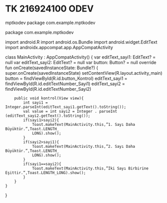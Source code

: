 # TK 216924100 ODEV 
mptkodev
package com.example.mptkodev

package com.example.mptkodev

import android.R
import android.os.Bundle
import android.widget.EditText
import androidx.appcompat.app.AppCompatActivity











class MainActivity : AppCompatActivity() {
    var editText_sayi1: EditText? = null
    var editText_sayi2: EditText? = null
    var button: Button? = null
    override fun onCreate(savedInstanceState: Bundle?) {
        super.onCreate(savedInstanceState)
        setContentView(R.layout.activity_main)
        button = findViewById(R.id.button_Kontrol)
        editText_sayi1 = findViewById(R.id.editTextNumber_Sayi1)
        editText_sayi2 = findViewById(R.id.editTextNumber_Sayi2)

        public void kontrol(View view){
            int sayi1 = Integer.parseInt(editText_sayi1.getText().toString());
            val value = int sayi2 = Integer . parseInt (editText_sayi2.getText().toString());
            if(sayi1>sayi2){
                Toast.makeText(MainActivity.this,”1. Sayı Daha Büyüktür.”,Toast.LENGTH_
                LONG).show();
            }
            if(sayi2>sayi1){
                Toast.makeText(MainActivity.this,”2. Sayı Daha Büyüktür.”,Toast.LENGTH_
                LONG).show();
            }
            if(sayi1==sayi2){
                Toast.makeText(MainActivity.this,”İki Sayı Birbirine Eşittir.”,Toast.LENGTH_LONG).show();
            }
        }
    }
}
